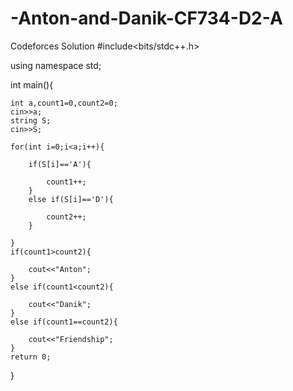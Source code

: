 # -Anton-and-Danik-CF734-D2-A
Codeforces Solution 
#include<bits/stdc++.h>

using namespace std;

int main(){

    int a,count1=0,count2=0;
    cin>>a;
    string S;
    cin>>S;

    for(int i=0;i<a;i++){

        if(S[i]=='A'){

            count1++;
        }
        else if(S[i]=='D'){

            count2++;
        }

    }
    if(count1>count2){

        cout<<"Anton";
    }
    else if(count1<count2){

        cout<<"Danik";
    }
    else if(count1==count2){

        cout<<"Friendship";
    }
    return 0;
}
